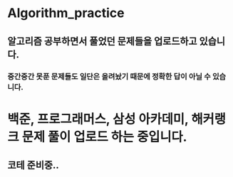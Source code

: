 # Algorithm_practice

## 알고리즘 공부하면서 풀었던 문제들을 업로드하고 있습니다.

### 중간중간 못푼 문제들도 일단은 올려놨기 때문에 정확한 답이 아닐 수 있습니다. 

# 백준, 프로그래머스, 삼성 아카데미, 해커랭크 문제 풀이 업로드 하는 중입니다. 
## 코테 준비중..